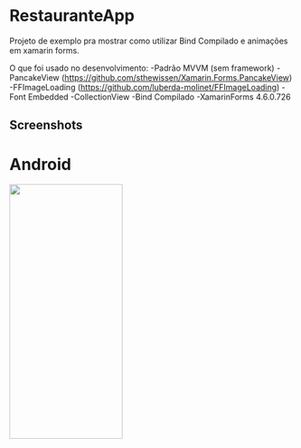 # RestauranteApp

Projeto de exemplo pra mostrar como utilizar Bind Compilado e animações em xamarin forms.

O que foi usado no desenvolvimento:
-Padrão MVVM (sem framework)
-PancakeView (https://github.com/sthewissen/Xamarin.Forms.PancakeView)
-FFImageLoading (https://github.com/luberda-molinet/FFImageLoading)
-Font Embedded
-CollectionView
-Bind Compilado
-XamarinForms 4.6.0.726

## Screenshots

# Android
<img src="https://github.com/EmersonMeloMachado/RestauranteApp/blob/master/Gif/20200430_034202.gif?w=250" height="450" width="200">
